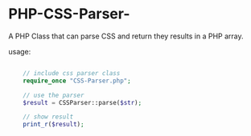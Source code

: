 # PHP-CSS-Parser-

A PHP Class that can parse CSS and return they results in a PHP array.

usage:
```php

	// include css parser class
	require_once "CSS-Parser.php";

	// use the parser
	$result = CSSParser::parse($str);

	// show result
	print_r($result);


```

